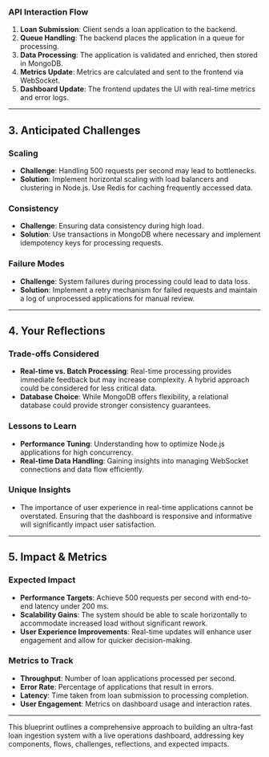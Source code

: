 
### API Interaction Flow

1. **Loan Submission**: Client sends a loan application to the backend.
2. **Queue Handling**: The backend places the application in a queue for processing.
3. **Data Processing**: The application is validated and enriched, then stored in MongoDB.
4. **Metrics Update**: Metrics are calculated and sent to the frontend via WebSocket.
5. **Dashboard Update**: The frontend updates the UI with real-time metrics and error logs.

---

## 3. Anticipated Challenges

### Scaling
- **Challenge**: Handling 500 requests per second may lead to bottlenecks.
- **Solution**: Implement horizontal scaling with load balancers and clustering in Node.js. Use Redis for caching frequently accessed data.

### Consistency
- **Challenge**: Ensuring data consistency during high load.
- **Solution**: Use transactions in MongoDB where necessary and implement idempotency keys for processing requests.

### Failure Modes
- **Challenge**: System failures during processing could lead to data loss.
- **Solution**: Implement a retry mechanism for failed requests and maintain a log of unprocessed applications for manual review.

---

## 4. Your Reflections

### Trade-offs Considered
- **Real-time vs. Batch Processing**: Real-time processing provides immediate feedback but may increase complexity. A hybrid approach could be considered for less critical data.
- **Database Choice**: While MongoDB offers flexibility, a relational database could provide stronger consistency guarantees.

### Lessons to Learn
- **Performance Tuning**: Understanding how to optimize Node.js applications for high concurrency.
- **Real-time Data Handling**: Gaining insights into managing WebSocket connections and data flow efficiently.

### Unique Insights
- The importance of user experience in real-time applications cannot be overstated. Ensuring that the dashboard is responsive and informative will significantly impact user satisfaction.

---

## 5. Impact & Metrics

### Expected Impact
- **Performance Targets**: Achieve 500 requests per second with end-to-end latency under 200 ms.
- **Scalability Gains**: The system should be able to scale horizontally to accommodate increased load without significant rework.
- **User  Experience Improvements**: Real-time updates will enhance user engagement and allow for quicker decision-making.

### Metrics to Track
- **Throughput**: Number of loan applications processed per second.
- **Error Rate**: Percentage of applications that result in errors.
- **Latency**: Time taken from loan submission to processing completion.
- **User  Engagement**: Metrics on dashboard usage and interaction rates.

---

This blueprint outlines a comprehensive approach to building an ultra-fast loan ingestion system with a live operations dashboard, addressing key components, flows, challenges, reflections, and expected impacts.
